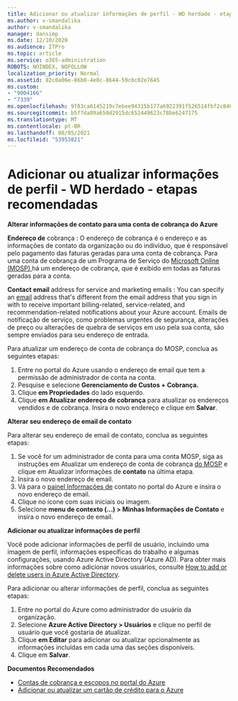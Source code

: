 ```yaml
---
title: Adicionar ou atualizar informações de perfil - WD herdado - etapas recomendadas
ms.author: v-smandalika
author: v-smandalika
manager: dansimp
ms.date: 12/10/2020
ms.audience: ITPro
ms.topic: article
ms.service: o365-administration
ROBOTS: NOINDEX, NOFOLLOW
localization_priority: Normal
ms.assetid: 82c0a06e-86b0-4e8c-8644-59cbc02e7645
ms.custom:
- "9004166"
- "7339"
ms.openlocfilehash: 9f83ca6145219c7ebee94315b177a6922391f526514fbf2c846f9a26a44228ba
ms.sourcegitcommit: b5f7da89a650d2915dc652449623c78be6247175
ms.translationtype: MT
ms.contentlocale: pt-BR
ms.lasthandoff: 08/05/2021
ms.locfileid: "53953821"
---
```

# <a name="add-or-update-profile-information---legacy-wd---recommended-steps"></a>Adicionar ou atualizar informações de perfil - WD herdado - etapas recomendadas

**Alterar informações de contato para uma conta de cobrança do Azure**

**Endereço de** cobrança : O endereço de cobrança é o endereço e as informações de contato da organização ou do indivíduo, que é responsável pelo pagamento das faturas geradas para uma conta de cobrança. Para uma conta de cobrança de um Programa de Serviço do [Microsoft Online (MOSP),](https://docs.microsoft.com/azure/cost-management-billing/manage/change-azure-account-profile#update-an-mosp-billing-account-address)há um endereço de cobrança, que é exibido em todas as faturas geradas para a conta.

**Contact email** address for service and marketing emails : You can specify an [email](https://docs.microsoft.com/azure/cost-management-billing/manage/change-azure-account-profile#change-your-contact-email-address) address that's different from the email address that you sign in with to receive important billing-related, service-related, and recommendation-related notifications about your Azure account. Emails de notificação de serviço, como problemas urgentes de segurança, alterações de preço ou alterações de quebra de serviços em uso pela sua conta, são sempre enviados para seu endereço de entrada.

Para atualizar um endereço de conta de cobrança do MOSP, conclua as seguintes etapas:
1. Entre no portal do Azure usando o endereço de email que tem a permissão de administrador de conta na conta.
2. Pesquise e selecione **Gerenciamento de Custos + Cobrança.** 
3. Clique **em Propriedades** do lado esquerdo. 
4. Clique **em Atualizar endereço de cobrança** para atualizar os endereços vendidos e de cobrança. Insira o novo endereço e clique em **Salvar**.

**Alterar seu endereço de email de contato** 

Para alterar seu endereço de email de contato, conclua as seguintes etapas:
1. Se você for um administrador de conta para uma conta MOSP, siga as instruções em Atualizar um endereço de conta de cobrança [do MOSP](https://docs.microsoft.com/azure/cost-management-billing/manage/change-azure-account-profile#update-an-mosp-billing-account-address) e clique em Atualizar informações de **contato** na última etapa. 
2. Insira o novo endereço de email. 
3. Vá para o [painel Informações de](https://ms.portal.azure.com/) contato no portal do Azure e insira o novo endereço de email. 
4. Clique no ícone com suas iniciais ou imagem. 
5. Selecione **menu de contexto (...) > Minhas Informações de Contato** e insira o novo endereço de email.

**Adicionar ou atualizar informações de perfil**

Você pode adicionar informações de perfil de usuário, incluindo uma imagem de perfil, informações específicas do trabalho e algumas configurações, usando Azure Active Directory (Azure AD). Para obter mais informações sobre como adicionar novos usuários, consulte [How to add or delete users in Azure Active Directory](https://docs.microsoft.com/azure/active-directory/fundamentals/add-users-azure-active-directory).

Para adicionar ou alterar informações de perfil, conclua as seguintes etapas:

1. Entre no portal do Azure como administrador do usuário da organização.
2. Selecione **Azure Active Directory > Usuários** e clique no perfil de usuário que você gostaria de atualizar. 
3. Clique **em Editar** para adicionar ou atualizar opcionalmente as informações incluídas em cada uma das seções disponíveis. 
4. Clique em **Salvar**.

**Documentos Recomendados**

- [Contas de cobrança e escopos no portal do Azure](https://docs.microsoft.com/azure/cost-management-billing/manage/view-all-accounts) 
- [Adicionar ou atualizar um cartão de crédito para o Azure](https://docs.microsoft.com/azure/cost-management-billing/manage/change-credit-card)


